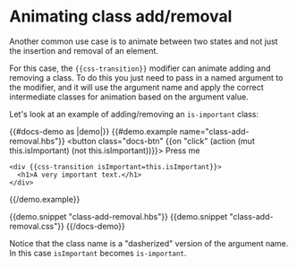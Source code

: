 # Animating class add/removal

Another common use case is to animate between two states and not just the insertion and removal of an element.

For this case, the `{{css-transition}}` modifier can animate adding and removing a class.
To do this you just need to pass in a named argument to the modifier, and it will use the argument name and apply
the correct intermediate classes for animation based on the argument value.

Let's look at an example of adding/removing an `is-important` class:

{{#docs-demo as |demo|}}
  {{#demo.example name="class-add-removal.hbs"}}
    <button class="docs-btn" {{on "click" (action (mut this.isImportant) (not this.isImportant))}}>
      Press me
    </button>

    <div {{css-transition isImportant=this.isImportant}}>
      <h1>A very important text.</h1>
    </div>

  {{/demo.example}}

  {{demo.snippet "class-add-removal.hbs"}}
  {{demo.snippet "class-add-removal.css"}}
{{/docs-demo}}

<aside>
  Notice that the class name is a "dasherized" version of the argument name.
  In this case <code>isImportant</code> becomes <code>is-important</code>.
</aside>
